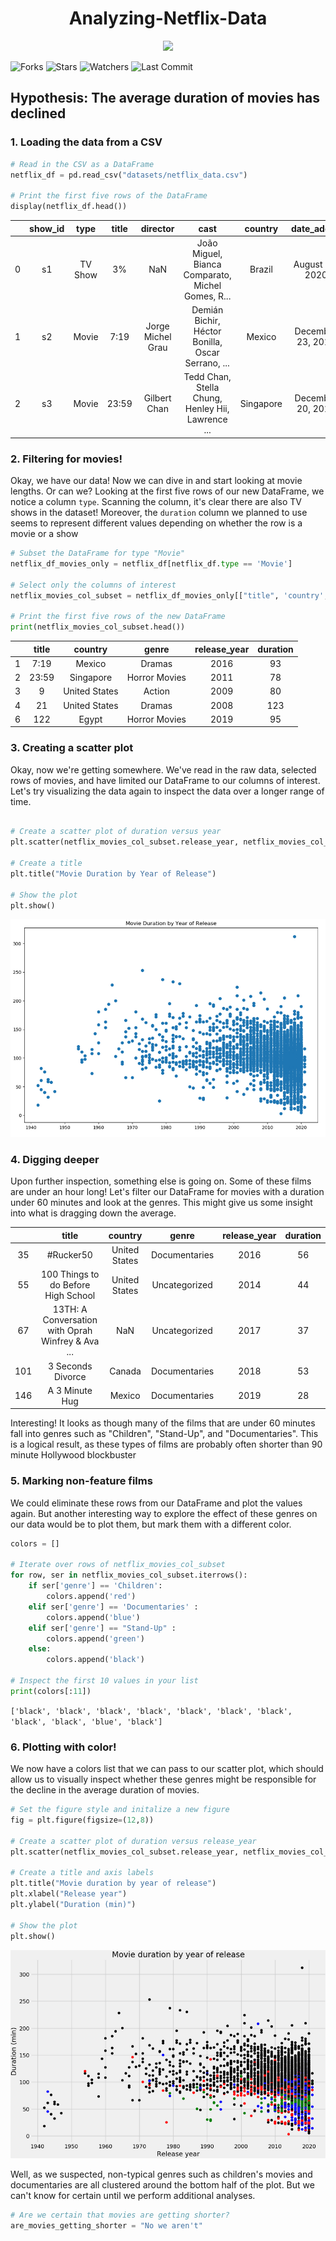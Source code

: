 <h1 align="center">Analyzing-Netflix-Data</h1>

<p align="center">
  <img src="https://upload.wikimedia.org/wikipedia/commons/0/08/Netflix_2015_logo.svg"/>
</p>

![Forks](https://img.shields.io/github/forks/shukkkur/Analyzing-Netflix-Data.svg)
![Stars](https://img.shields.io/github/stars/shukkkur/Analyzing-Netflix-Data.svg)
![Watchers](https://img.shields.io/github/watchers/shukkkur/Analyzing-Netflix-Data.svg)
![Last Commit](https://img.shields.io/github/last-commit/shukkkur/Analyzing-Netflix-Data.svg) 

<h2>Hypothesis: The average duration of movies has declined </h2>

<h3>1. Loading the data from a CSV</h3>

```python
# Read in the CSV as a DataFrame
netflix_df = pd.read_csv("datasets/netflix_data.csv")

# Print the first five rows of the DataFrame
display(netflix_df.head())
```

|   | show_id |   type  | title |      director     |                        cast                       |    country    |     date_added    | release_year | duration |                    description                    |       genre      |
|:-:|:-------:|:-------:|:-----:|:-----------------:|:-------------------------------------------------:|:-------------:|:-----------------:|:------------:|:--------:|:-------------------------------------------------:|:----------------:|
| 0 | s1      | TV Show | 3%    | NaN               | João Miguel, Bianca Comparato, Michel Gomes, R... | Brazil        | August 14, 2020   | 2020         | 4        | In a future where the elite inhabit an island ... | International TV |
| 1 | s2      | Movie   | 7:19  | Jorge Michel Grau | Demián Bichir, Héctor Bonilla, Oscar Serrano, ... | Mexico        | December 23, 2016 | 2016         | 93       | After a devastating earthquake hits Mexico Cit... | Dramas           |
| 2 | s3      | Movie   | 23:59 | Gilbert Chan      | Tedd Chan, Stella Chung, Henley Hii, Lawrence ... | Singapore     | December 20, 2018 | 2011         | 78       | When an army recruit is found dead, his fellow... | Horror Movies    |

<h3>2. Filtering for movies!</h3>
<p>Okay, we have our data! Now we can dive in and start looking at movie lengths. Or can we? Looking at the first five rows of our new DataFrame, we notice a column <code>type</code>. Scanning the column, it's clear there are also TV shows in the dataset! Moreover, the <code>duration</code> column we planned to use seems to represent different values depending on whether the row is a movie or a show</p>

```python
# Subset the DataFrame for type "Movie"
netflix_df_movies_only = netflix_df[netflix_df.type == 'Movie']

# Select only the columns of interest
netflix_movies_col_subset = netflix_df_movies_only[["title", 'country', 'genre', 'release_year','duration']]

# Print the first five rows of the new DataFrame
print(netflix_movies_col_subset.head())
```
|   | title |    country    |     genre     | release_year | duration |
|:-:|:-----:|:-------------:|:-------------:|:------------:|:--------:|
| 1 | 7:19  | Mexico        | Dramas        | 2016         | 93       |
| 2 | 23:59 | Singapore     | Horror Movies | 2011         | 78       |
| 3 | 9     | United States | Action        | 2009         | 80       |
| 4 | 21    | United States | Dramas        | 2008         | 123      |
| 6 | 122   | Egypt         | Horror Movies | 2019         | 95       |

<h3>3. Creating a scatter plot</h3>
<p>Okay, now we're getting somewhere. We've read in the raw data, selected rows of movies, and have limited our DataFrame to our columns of interest. Let's try visualizing the data again to inspect the data over a longer range of time.</p>

```python

# Create a scatter plot of duration versus year
plt.scatter(netflix_movies_col_subset.release_year, netflix_movies_col_subset.duration)

# Create a title
plt.title("Movie Duration by Year of Release")

# Show the plot
plt.show()
```

<p align="center">
  <img src="https://github.com/shukkkur/Analyzing-Netflix-Data/blob/4994953bc3f83d801208b17f1c8edd9f8c14bf94/datasets/img1.png"/>
</p>

<h3>4. Digging deeper </h3>
<p>Upon further inspection, something else is going on. Some of these films are under an hour long! Let's filter our DataFrame for movies with a duration under 60 minutes and look at the genres. This might give us some insight into what is dragging down the average.</p>

|     |                       title                       |    country    |     genre     | release_year | duration |
|:---:|:-------------------------------------------------:|:-------------:|:-------------:|:------------:|:--------:|
|  35 | #Rucker50                                         | United States | Documentaries | 2016         | 56       |
|  55 | 100 Things to do Before High School               | United States | Uncategorized | 2014         | 44       |
|  67 | 13TH: A Conversation with Oprah Winfrey & Ava ... | NaN           | Uncategorized | 2017         | 37       |
| 101 | 3 Seconds Divorce                                 | Canada        | Documentaries | 2018         | 53       |
| 146 | A 3 Minute Hug                                    | Mexico        | Documentaries | 2019         | 28       |

<p>Interesting! It looks as though many of the films that are under 60 minutes fall into genres such as "Children", "Stand-Up", and "Documentaries". This is a logical result, as these types of films are probably often shorter than 90 minute Hollywood blockbuster</p>

<h3>5. Marking non-feature films</h3>
<p>We could eliminate these rows from our DataFrame and plot the values again. But another interesting way to explore the effect of these genres on our data would be to plot them, but mark them with a different color.</p>

```python
colors = []

# Iterate over rows of netflix_movies_col_subset
for row, ser in netflix_movies_col_subset.iterrows():
    if ser['genre'] == 'Children':
        colors.append('red')
    elif ser['genre'] == 'Documentaries' :
        colors.append('blue')
    elif ser['genre'] == "Stand-Up" :
        colors.append('green')
    else:
        colors.append('black')
        
# Inspect the first 10 values in your list        
print(colors[:11])
```
<code>['black', 'black', 'black', 'black', 'black', 'black', 'black', 'black', 'black', 'blue', 'black']</code>

<h3>6. Plotting with color! </h3>
<p>We now have a colors list that we can pass to our scatter plot, which should allow us to visually inspect whether these genres might be responsible for the decline in the average duration of movies.</p>

```python
# Set the figure style and initalize a new figure
fig = plt.figure(figsize=(12,8))

# Create a scatter plot of duration versus release_year
plt.scatter(netflix_movies_col_subset.release_year, netflix_movies_col_subset.duration, c=colors)

# Create a title and axis labels
plt.title("Movie duration by year of release")
plt.xlabel("Release year")
plt.ylabel("Duration (min)")

# Show the plot
plt.show()
```
<p align="center">
  <img src="https://github.com/shukkkur/Analyzing-Netflix-Data/blob/8223149cc735de97f0ec57be7679095f739d390c/datasets/img2.png"/>
</p>

<p>Well, as we suspected, non-typical genres such as children's movies and documentaries are all clustered around the bottom half of the plot. But we can't know for certain until we perform additional analyses.</p>

```python
# Are we certain that movies are getting shorter?
are_movies_getting_shorter = "No we aren't"
```
